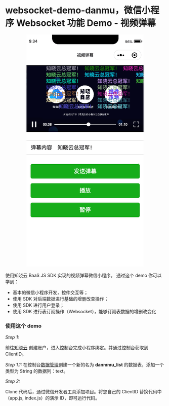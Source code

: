 # websocket-demo-danmu，微信小程序 Websocket 功能 Demo - 视频弹幕

<p align="center"><img src="../assets/websocket-danmu-demo.png" /></p>

使用知晓云 BaaS JS SDK 实现的视频弹幕微信小程序。
通过这个 demo 你可以学到：

- 基本的微信小程序开发，控件交互等；
- 使用 SDK 对后端数据进行基础的增删改查操作；
- 使用 SDK 进行用户登录；
- 使用 SDK 进行表订阅操作（Websocket），能够订阅表数据的增删改变化


### 使用这个 demo

*Step 1:*

前往[知晓云](https://cloud.minapp.com) 创建账户，进入控制台完成小程序绑定。并通过控制台获取到 ClientID。

*Step 1.1:*
在控制台[数据管理](https://cloud.minapp.com/hydrogen/flex/schema/)创建一个新的名为 **danmmu_list** 的数据表，添加一个类型为 String 的数据列：text。

*Step 2:*

Clone 代码后，通过微信开发者工具添加项目。将您自己的 ClientID 替换代码中（app.js, index.js）的演示 ID，即可运行代码。
